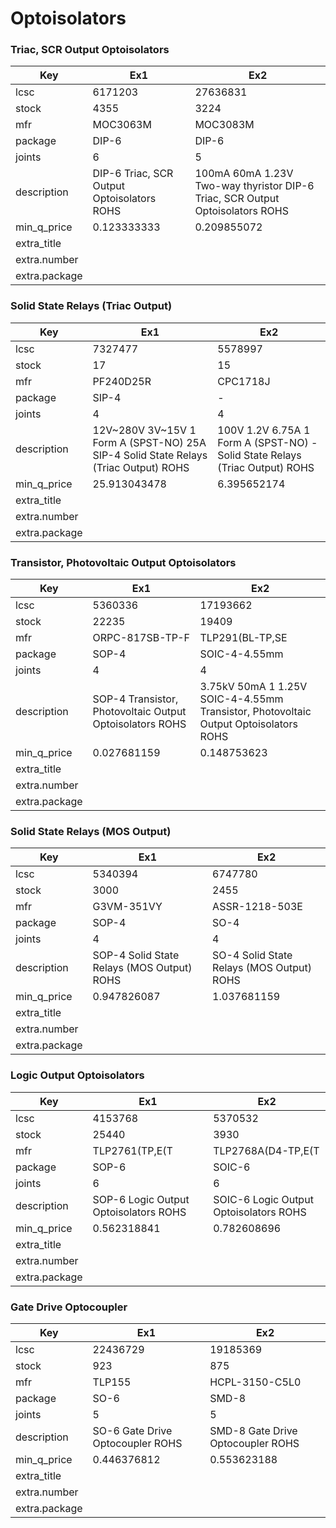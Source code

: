 # Optoisolators

### Triac, SCR Output Optoisolators

| Key | Ex1 | Ex2 |
| --- | --- | --- |
| lcsc | 6171203 | 27636831 |
| stock | 4355 | 3224 |
| mfr | MOC3063M | MOC3083M |
| package | DIP-6 | DIP-6 |
| joints | 6 | 5 |
| description | DIP-6 Triac, SCR Output Optoisolators ROHS | 100mA 60mA 1.23V Two-way thyristor DIP-6 Triac, SCR Output Optoisolators ROHS |
| min_q_price | 0.123333333 | 0.209855072 |
| extra_title |  |  |
| extra.number |  |  |
| extra.package |  |  |

### Solid State Relays (Triac Output)

| Key | Ex1 | Ex2 |
| --- | --- | --- |
| lcsc | 7327477 | 5578997 |
| stock | 17 | 15 |
| mfr | PF240D25R | CPC1718J |
| package | SIP-4 | - |
| joints | 4 | 4 |
| description | 12V~280V 3V~15V 1 Form A (SPST-NO) 25A SIP-4  Solid State Relays (Triac Output) ROHS | 100V 1.2V 6.75A 1 Form A (SPST-NO) -  Solid State Relays (Triac Output) ROHS |
| min_q_price | 25.913043478 | 6.395652174 |
| extra_title |  |  |
| extra.number |  |  |
| extra.package |  |  |

### Transistor, Photovoltaic Output Optoisolators

| Key | Ex1 | Ex2 |
| --- | --- | --- |
| lcsc | 5360336 | 17193662 |
| stock | 22235 | 19409 |
| mfr | ORPC-817SB-TP-F | TLP291(BL-TP,SE |
| package | SOP-4 | SOIC-4-4.55mm |
| joints | 4 | 4 |
| description | SOP-4 Transistor, Photovoltaic Output Optoisolators ROHS | 3.75kV 50mA 1 1.25V SOIC-4-4.55mm Transistor, Photovoltaic Output Optoisolators ROHS |
| min_q_price | 0.027681159 | 0.148753623 |
| extra_title |  |  |
| extra.number |  |  |
| extra.package |  |  |

### Solid State Relays (MOS Output)

| Key | Ex1 | Ex2 |
| --- | --- | --- |
| lcsc | 5340394 | 6747780 |
| stock | 3000 | 2455 |
| mfr | G3VM-351VY | ASSR-1218-503E |
| package | SOP-4 | SO-4 |
| joints | 4 | 4 |
| description | SOP-4 Solid State Relays (MOS Output) ROHS | SO-4  Solid State Relays (MOS Output) ROHS |
| min_q_price | 0.947826087 | 1.037681159 |
| extra_title |  |  |
| extra.number |  |  |
| extra.package |  |  |

### Logic Output Optoisolators

| Key | Ex1 | Ex2 |
| --- | --- | --- |
| lcsc | 4153768 | 5370532 |
| stock | 25440 | 3930 |
| mfr | TLP2761(TP,E(T | TLP2768A(D4-TP,E(T |
| package | SOP-6 | SOIC-6 |
| joints | 6 | 6 |
| description | SOP-6 Logic Output Optoisolators ROHS | SOIC-6 Logic Output Optoisolators ROHS |
| min_q_price | 0.562318841 | 0.782608696 |
| extra_title |  |  |
| extra.number |  |  |
| extra.package |  |  |

### Gate Drive Optocoupler

| Key | Ex1 | Ex2 |
| --- | --- | --- |
| lcsc | 22436729 | 19185369 |
| stock | 923 | 875 |
| mfr | TLP155 | HCPL-3150-C5L0 |
| package | SO-6 | SMD-8 |
| joints | 5 | 5 |
| description | SO-6 Gate Drive Optocoupler ROHS | SMD-8  Gate Drive Optocoupler ROHS |
| min_q_price | 0.446376812 | 0.553623188 |
| extra_title |  |  |
| extra.number |  |  |
| extra.package |  |  |

